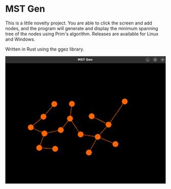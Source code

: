 # MST Gen

This is a little novelty project. You are able to click the screen and add nodes, and the program will generate and display the minimum spanning tree of the nodes using Prim's algorithm. Releases are available for Linux and Windows.

Written in Rust using the ggez library.

![example](example.png)